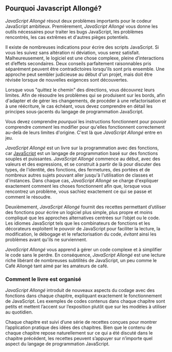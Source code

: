 ## Pourquoi Javascript Allongé?

*JavaScript Allongé* résout deux problèmes importants pour le codeur JavaScript ambitieux. Premièrement, *JavaScript Allongé* vous donne les outils nécessaires pour traiter les bugs JavaScript, les problèmes rencontrés, les cas extrêmes et d'autres pièges potentiels.

Il existe de nombreuses indications pour écrire des scripts JavaScript. Si vous les suivez sans altération ni déviation, vous serez satisfait. Malheureusement, le logiciel est une chose complexe, pleine d’interactions et d’effets secondaires. Deux conseils parfaitement raisonnables pris séparément peuvent être contradictoires lorsqu'ils sont pris ensemble. Une approche peut sembler judicieuse au début d'un projet, mais doit être révisée lorsque de nouvelles exigences sont découvertes.

Lorsque vous "quittez le chemin" des directions, vous découvrez leurs limites. Afin de résoudre les problèmes qui se produisent sur les bords, afin d'adapter et de gérer les changements, de procéder à une refactorisation et à une réécriture, le cas échéant, vous devez comprendre en détail les principes sous-jacents du langage de programmation JavaScript.

Vous devez comprendre *pourquoi* les instructions fonctionnent pour pouvoir comprendre *comment* les modifier pour qu'elles fonctionnent correctement au-delà de leurs limites d'origine. C'est là que *JavaScript Allongé* entre en jeu.

*JavaScript Allongé* est un livre sur la programmation avec des fonctions, car [JavaScript] est un langage de programmation basé sur des fonctions souples et puissantes. *JavaScript Allongé* commence au début, avec des valeurs et des expressions, et se construit à partir de là pour discuter des types, de l'identité, des fonctions, des fermetures, des portées et de nombreux autres sujets pouvant aller jusqu'à l'utilisation de classes et d'instances. Dans chaque cas, *JavaScript Allongé* se charge d'expliquer exactement comment les choses fonctionnent afin que, lorsque vous rencontrez un problème, vous sachiez exactement ce qui se passe et comment le résoudre.

Deuxièmement, *JavaScript Allongé* fournit des recettes permettant d’utiliser des fonctions pour écrire un logiciel plus simple, plus propre et moins compliqué que les approches alternatives centrées sur l’objet ou le code. Les idiomes JavaScript tels que les combinateurs de fonctions et les décorateurs exploitent le pouvoir de JavaScript pour faciliter la lecture, la modification, le débogage et le refactorisation du code, *évitant* ainsi les problèmes avant qu'ils ne surviennent.

*JavaScript Allongé* vous apprend à gérer un code complexe et à simplifier le code sans le perdre. En conséquence, *JavaScript Allongé* est une lecture riche libérant de nombreuses subtilités de JavaScript, un peu comme le Café Allongé tant aimé par les amateurs de café.

[JavaScript]: https://developer.mozilla.org/en-US/docs/JavaScript

### Comment le livre est organisé

*JavaScript Allongé* introduit de nouveaux aspects du codage avec des fonctions dans chaque chapitre, expliquant exactement le fonctionnement de JavaScript. Les exemples de codes contenus dans chaque chapitre sont petits et mettent l’accent sur l’exposition plutôt que sur les modèles à utiliser au quotidien.

Chaque chapitre est suivi d’une série de recettes conçues pour montrer l’application pratique des idées des chapitres. Bien que le contenu de chaque chapitre repose naturellement sur ce qui a été discuté dans le chapitre précédent, les recettes peuvent s’appuyer sur n’importe quel aspect du langage de programmation JavaScript.
